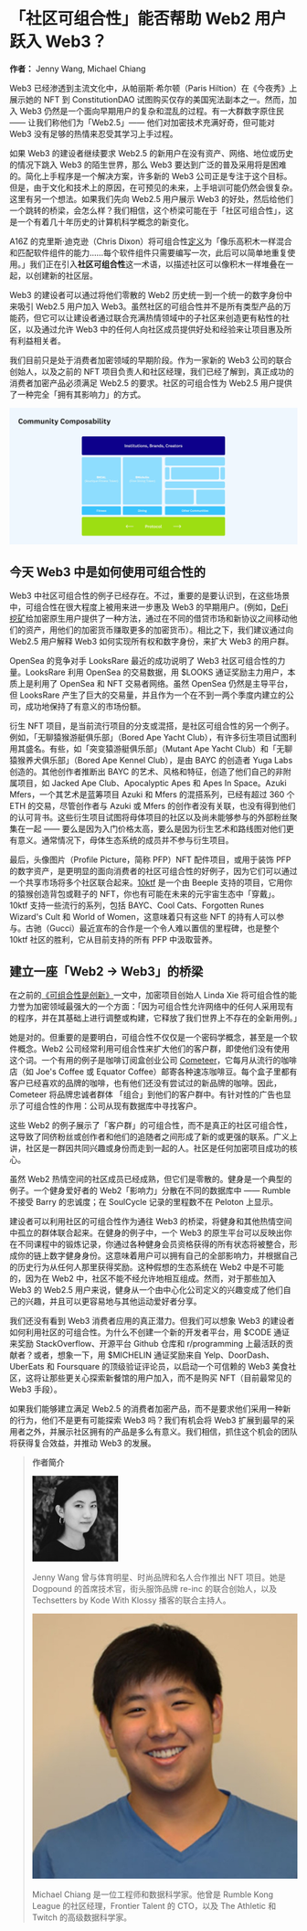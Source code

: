 # 「社区可组合性」能否帮助 Web2 用户跃入 Web3？

**作者：** Jenny Wang, Michael Chiang

Web3 已经渗透到主流文化中，从帕丽斯·希尔顿（Paris Hiltion）在《今夜秀》上展示她的 NFT 到 ConstitutionDAO 试图购买仅存的美国宪法副本之一。然而，加入 Web3 仍然是一个面向早期用户的复杂和混乱的过程。有一大群数字原住民 —— 让我们称他们为「Web2.5」—— 他们对加密技术充满好奇，但可能对 Web3 没有足够的热情来忍受其学习上手过程。

如果 Web3 的建设者继续要求 Web2.5 的新用户在没有资产、网络、地位或历史的情况下跳入 Web3 的陌生世界，那么 Web3 要达到广泛的普及采用将是困难的。简化上手程序是一个解决方案，许多新的 Web3 公司正是专注于这个目标。但是，由于文化和技术上的原因，在可预见的未来，上手培训可能仍然会很复杂。这里有另一个想法。如果我们先向 Web2.5 用户展示 Web3 的好处，然后给他们一个跳转的桥梁，会怎么样？我们相信，这个桥梁可能在于「社区可组合性」，这是一个有着几十年历史的计算机科学概念的新变化。

A16Z 的克里斯·迪克逊（Chris Dixon）将可组合性[定义](https://twitter.com/cdixon/status/1451703070589587456)为「像乐高积木一样混合和匹配软件组件的能力……每个软件组件只需要编写一次，此后可以简单地重复使用。」我们正在引入**社区可组合性**这一术语，以描述社区可以像积木一样堆叠在一起，以创建新的社区层。

Web3 的建设者可以通过将他们零散的 Web2 历史统一到一个统一的数字身份中来吸引 Web2.5 用户加入 Web3。虽然社区的可组合性并不是所有类型产品的万能药，但它可以让建设者通过联合充满热情领域中的子社区来创造更有粘性的社区，以及通过允许 Web3 中的任何人向社区成员提供好处和经验来让项目惠及所有利益相关者。

我们目前只是处于消费者加密领域的早期阶段。作为一家新的 Web3 公司的联合创始人，以及之前的 NFT 项目负责人和社区经理，我们已经了解到，真正成功的消费者加密产品必须满足 Web2.5 的要求。社区的可组合性为 Web2.5 用户提供了一种完全「拥有其影响力」的方式。

![](./community-composability.jpg)

## 今天 Web3 中是如何使用可组合性的

Web3 中社区可组合性的例子已经存在。不过，重要的是要认识到，在这些场景中，可组合性在很大程度上被用来进一步惠及 Web3 的早期用户。(例如，[DeFi 挖矿](https://academy.binance.com/en/articles/what-is-yield-farming-in-decentralized-finance-defi)给加密原生用户提供了一种方法，通过在不同的借贷市场和新协议之间移动他们的资产，用他们的加密货币赚取更多的加密货币）。相比之下，我们建议通过向 Web2.5 用户解释 Web3 如何实现所有权和数字身份，来扩大 Web3 的用户群。

OpenSea 的竞争对手 LooksRare 最近的成功说明了 Web3 社区可组合性的力量。LooksRare 利用 OpenSea 的交易数据，用 $LOOKS 通证奖励主力用户，本质上是利用了 OpenSea 和 NFT 交易者网络。虽然 OpenSea 仍然是主导平台，但 LooksRare 产生了巨大的交易量，并且作为一个在不到一两个季度内建立的公司，成功地保持了有意义的市场份额。

衍生 NFT 项目，是当前流行项目的分支或混搭，是社区可组合性的另一个例子。例如，「无聊猿猴游艇俱乐部」（Bored Ape Yacht Club），有许多衍生项目试图利用其盛名。有些，如「突变猿游艇俱乐部」（Mutant Ape Yacht Club）和「无聊猿猴养犬俱乐部」（Bored Ape Kennel Club），是由 BAYC 的创造者 Yuga Labs 创造的。其他创作者推断出 BAYC 的艺术、风格和特征，创造了他们自己的非附属项目，如 Jacked Ape Club、Apocalyptic Apes 和 Apes In Space。Azuki Mfers，一个其艺术是蓝筹项目 Azuki 和 Mfers 的混搭系列，已经有超过 360 个 ETH 的交易，尽管创作者与 Azuki 或 Mfers 的创作者没有关联，也没有得到他们的认可背书。这些衍生项目试图将母体项目的社区以及尚未能够参与的外部粉丝聚集在一起 —— 要么是因为入门价格太高，要么是因为衍生艺术和路线图对他们更有意义。通常情况下，母体生态系统的成员并不参与衍生项目。

最后，头像图片（Profile Picture，简称 PFP）NFT 配件项目，或用于装饰 PFP 的数字资产，是更明显的面向消费者的社区可组合性的好例子，因为它们可以通过一个共享市场将多个社区联合起来。[10ktf](https://10ktf.com/) 是一个由 Beeple 支持的项目，它用你的猿猴创造背包或鞋子的 NFT，你也有可能在未来的元宇宙生态中「穿戴」。10ktf 支持一些流行的系列，包括 BAYC、Cool Cats、Forgotten Runes Wizard's Cult 和 World of Women，这意味着只有这些 NFT 的持有人可以参与。古驰（Gucci）最近宣布的合作是一个令人难以置信的里程碑，也是整个 10ktf 社区的胜利，它从目前支持的所有 PFP 中汲取营养。

## 建立一座「Web2 -> Web3」的桥梁

在之前的[《可组合性是创新》](https://future.a16z.com/how-composability-unlocks-crypto-and-everything-else/)一文中，加密项目创始人 Linda Xie 将可组合性的能力誉为加密领域最强大的一个方面：「因为可组合性允许网络中的任何人采用现有的程序，并在其基础上进行调整或构建，它释放了我们世界上不存在的全新用例。」

她是对的。但重要的是要明白，可组合性不仅仅是一个密码学概念，甚至是一个软件概念。Web2 公司经常利用可组合性来扩大他们的客户群，即使他们没有使用这个词。一个有用的例子是咖啡订阅盒创业公司 [Cometeer](https://cometeer.com/)，它每月从流行的咖啡店（如 Joe's Coffee 或 Equator Coffee）邮寄各种速冻咖啡豆。每个盒子里都有客户已经喜欢的品牌的咖啡，也有他们还没有尝试过的新品牌的咖啡。因此，Cometeer 将品牌忠诚者群体 「组合」到他们的客户群中。有针对性的广告也显示了可组合性的作用：公司从现有数据库中寻找客户。

这些 Web2 的例子展示了「客户群」的可组合性，而不是真正的社区可组合性，这导致了同侪粉丝或创作者和他们的追随者之间形成了新的或更强的联系。广义上讲，社区是一群因共同兴趣或身份而走到一起的人。社区是任何加密项目成功的核心。

虽然 Web2 热情空间的社区成员已经成熟，但它们是零散的。健身是一个典型的例子。一个健身爱好者的 Web2「影响力」分散在不同的数据库中 —— Rumble 不接受 Barry 的忠诚度；在 SoulCycle 记录的里程数不在 Peloton 上显示。

建设者可以利用社区的可组合性作为通往 Web3 的桥梁，将健身和其他热情空间中孤立的群体联合起来。在健身的例子中，一个 Web3 的原生平台可以反映出你在不同课程中的锻炼记录，你通过各种健身会员资格获得的所有状态将被整合，形成你的链上数字健身身份。这意味着用户可以拥有自己的全部影响力，并根据自己的历史行为从任何人那里获得奖励。这种假想的生态系统在 Web2 中是不可能的，因为在 Web2 中，社区不能不经允许地相互组成。然而，对于那些加入 Web3 的 Web2.5 用户来说，健身从一个由中心化公司定义的兴趣变成了他们自己的兴趣，并且可以更容易地与其他运动爱好者分享。

我们还没有看到 Web3 消费者应用的真正潜力。但我们可以想象 Web3 的建设者如何利用社区的可组合性。为什么不创建一个新的开发者平台，用 $CODE 通证来奖励 StackOverflow、开源平台 Github 仓库和 r/programming 上最活跃的贡献者？或者，想象一下，用 $MICHELIN 通证奖励来自 Yelp、DoorDash、UberEats 和 Foursquare 的顶级验证评论员，以启动一个可信赖的 Web3 美食社区，这将让那些更关心探索新餐馆的用户加入，而不是购买 NFT（目前最常见的 Web3 手段）。

如果我们能够建立满足 Web2.5 的消费者加密产品，而不是要求他们采用一种新的行为，他们不是更有可能探索 Web3 吗？我们有机会将 Web3 扩展到最早的采用者之外，并展示社区拥有的产品是多么有意义。我们相信，抓住这个机会的团队将获得复合效益，并推动 Web3 的发展。

> **作者简介**
>
> ![](./Jenny.jpeg)
>
> Jenny Wang 曾与体育明星、时尚品牌和名人合作推出 NFT 项目。她是 Dogpound 的首席技术官，街头服饰品牌 re-inc 的联合创始人，以及 Techsetters by Kode With Klossy 播客的联合主持人。
>
> ![](./Michael.jpeg)
>
> Michael Chiang 是一位工程师和数据科学家。他曾是 Rumble Kong League 的社区经理，Frontier Talent 的 CTO，以及 The Athletic 和 Twitch 的高级数据科学家。
